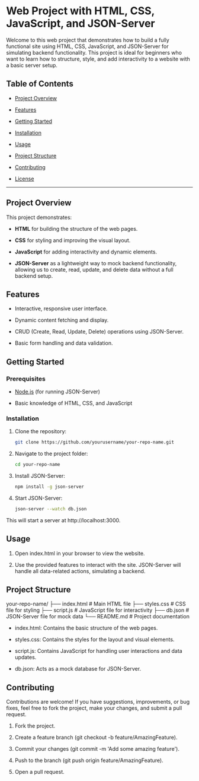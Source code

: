 # Web Project with HTML, CSS, JavaScript, and JSON-Server

Welcome to this web project that demonstrates how to build a fully functional site using HTML, CSS, JavaScript, and JSON-Server for simulating backend functionality. This project is ideal for beginners who want to learn how to structure, style, and add interactivity to a website with a basic server setup.

## Table of Contents

- [Project Overview](#project-overview)
  
- [Features](#features)
  
- [Getting Started](#getting-started)
  
- [Installation](#installation)
  
- [Usage](#usage)
  
- [Project Structure](#project-structure)
  
- [Contributing](#contributing)
  
- [License](#license)

---

## Project Overview

This project demonstrates:

- **HTML** for building the structure of the web pages.
  
- **CSS** for styling and improving the visual layout.
  
- **JavaScript** for adding interactivity and dynamic elements.
  
- **JSON-Server** as a lightweight way to mock backend functionality, allowing us to create, read, update, and delete data without a full backend setup.

## Features

- Interactive, responsive user interface.
  
- Dynamic content fetching and display.
  
- CRUD (Create, Read, Update, Delete) operations using JSON-Server.
  
- Basic form handling and data validation.

## Getting Started

### Prerequisites

- [Node.js](https://nodejs.org/) (for running JSON-Server)
  
- Basic knowledge of HTML, CSS, and JavaScript

### Installation

1. Clone the repository:
   
   ```bash
   git clone https://github.com/yourusername/your-repo-name.git
   
2. Navigate to the project folder:

   ```bash
   cd your-repo-name
   ```

3. Install JSON-Server:

   ```bash
   npm install -g json-server
   ```

4. Start JSON-Server:

   ```bash
   json-server --watch db.json
   ```

This will start a server at http://localhost:3000.

## Usage

1. Open index.html in your browser to view the website.
   
2. Use the provided features to interact with the site. JSON-Server will handle all data-related actions, simulating a backend.
   
## Project Structure

your-repo-name/
├── index.html         # Main HTML file
├── styles.css         # CSS file for styling
├── script.js          # JavaScript file for interactivity
├── db.json            # JSON-Server file for mock data
└── README.md          # Project documentation

- index.html: Contains the basic structure of the web pages.

- styles.css: Contains the styles for the layout and visual elements.

- script.js: Contains JavaScript for handling user interactions and data updates.

- db.json: Acts as a mock database for JSON-Server.

## Contributing

Contributions are welcome! If you have suggestions, improvements, or bug fixes, feel free to fork the project, make your changes, and submit a pull request.

1. Fork the project.

2. Create a feature branch (git checkout -b feature/AmazingFeature).

3. Commit your changes (git commit -m 'Add some amazing feature').

4. Push to the branch (git push origin feature/AmazingFeature).

5. Open a pull request.
